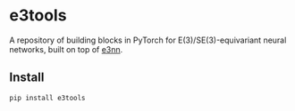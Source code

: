 # e3tools

A repository of building blocks in PyTorch for E(3)/SE(3)-equivariant neural networks, built on top of [e3nn](https://github.com/e3nn/e3nn).

## Install

```bash
pip install e3tools
```
